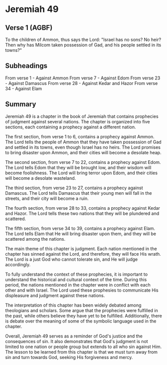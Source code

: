 # Jeremiah 49

## Verse 1 (AGBF)

To the children of Ammon, thus says the Lord: "Israel has no sons? No heir? Then why has Milcom taken possession of Gad, and his people settled in its towns?"

## Subheadings

From verse 1 - Against Ammon
From verse 7 - Against Edom
From verse 23 - Against Damascus
From verse 28 - Against Kedar and Hazor
From verse 34 - Against Elam

## Summary

Jeremiah 49 is a chapter in the book of Jeremiah that contains prophecies of judgment against several nations. The chapter is organized into five sections, each containing a prophecy against a different nation.

The first section, from verse 1 to 6, contains a prophecy against Ammon. The Lord tells the people of Ammon that they have taken possession of Gad and settled in its towns, even though Israel has no heirs. The Lord promises to bring disaster upon Ammon, and their cities will become a desolate heap.

The second section, from verse 7 to 22, contains a prophecy against Edom. The Lord tells Edom that they will be brought low, and their wisdom will become foolishness. The Lord will bring terror upon Edom, and their cities will become a desolate wasteland.

The third section, from verse 23 to 27, contains a prophecy against Damascus. The Lord tells Damascus that their young men will fall in the streets, and their city will become a ruin.

The fourth section, from verse 28 to 33, contains a prophecy against Kedar and Hazor. The Lord tells these two nations that they will be plundered and scattered.

The fifth section, from verse 34 to 39, contains a prophecy against Elam. The Lord tells Elam that He will bring disaster upon them, and they will be scattered among the nations.

The main theme of this chapter is judgment. Each nation mentioned in the chapter has sinned against the Lord, and therefore, they will face His wrath. The Lord is a just God who cannot tolerate sin, and He will judge accordingly.

To fully understand the context of these prophecies, it is important to understand the historical and cultural context of the time. During this period, the nations mentioned in the chapter were in conflict with each other and with Israel. The Lord used these prophesies to communicate His displeasure and judgment against these nations.

The interpretation of this chapter has been widely debated among theologians and scholars. Some argue that the prophecies were fulfilled in the past, while others believe they have yet to be fulfilled. Additionally, there is debate over the meaning of some of the symbolic language used in the chapter.

Overall, Jeremiah 49 serves as a reminder of God's justice and the consequences of sin. It also demonstrates that God's judgment is not limited to one nation or people group but extends to all who sin against Him. The lesson to be learned from this chapter is that we must turn away from sin and turn towards God, seeking His forgiveness and mercy.